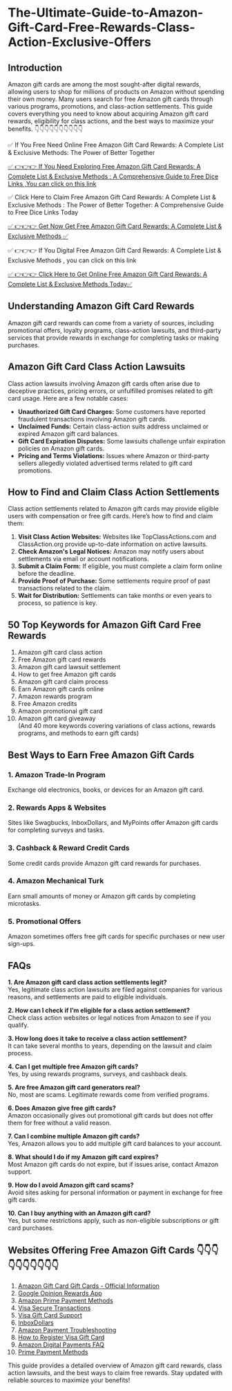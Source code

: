 # The-Ultimate-Guide-to-Amazon-Gift-Card-Free-Rewards-Class-Action-Exclusive-Offers
## Introduction
Amazon gift cards are among the most sought-after digital rewards, allowing users to shop for millions of products on Amazon without spending their own money. Many users search for free Amazon gift cards through various programs, promotions, and class-action settlements. This guide covers everything you need to know about acquiring Amazon gift card rewards, eligibility for class actions, and the best ways to maximize your benefits.
👇👇👇👇👇👇👇👇👇👇

✅ If You Free Need Online  Free Amazon Gift Card Rewards: A Complete List & Exclusive Methods: The Power of Better Together

[✅ 👉👉👉 If You Need Exploring  Free Amazon Gift Card Rewards: A Complete List & Exclusive Methods : A Comprehensive Guide to Free Dice Links  ,You can click on this link](https://dmfarid.com/best-amazon-gift-card/)

✅ Click Here to Claim Free Amazon Gift Card Rewards: A Complete List & Exclusive Methods : The Power of Better Together: A Comprehensive Guide to Free Dice Links  Today 

[✅ 👉👉👉 Get Now Get  Free Amazon Gift Card Rewards: A Complete List & Exclusive Methods ✅](https://dmfarid.com/best-amazon-gift-card/)

✅ 👉👉👉 If You Digital   Free Amazon Gift Card Rewards: A Complete List & Exclusive Methods , you can click on this link

[✅ 👉👉👉 Click Here to Get Online  Free Amazon Gift Card Rewards: A Complete List & Exclusive Methods Today✅](https://dmfarid.com/best-amazon-gift-card/)

## Understanding Amazon Gift Card Rewards
Amazon gift card rewards can come from a variety of sources, including promotional offers, loyalty programs, class-action lawsuits, and third-party services that provide rewards in exchange for completing tasks or making purchases.

## Amazon Gift Card Class Action Lawsuits
Class action lawsuits involving Amazon gift cards often arise due to deceptive practices, pricing errors, or unfulfilled promises related to gift card usage. Here are a few notable cases:

- **Unauthorized Gift Card Charges:** Some customers have reported fraudulent transactions involving Amazon gift cards.
- **Unclaimed Funds:** Certain class-action suits address unclaimed or expired Amazon gift card balances.
- **Gift Card Expiration Disputes:** Some lawsuits challenge unfair expiration policies on Amazon gift cards.
- **Pricing and Terms Violations:** Issues where Amazon or third-party sellers allegedly violated advertised terms related to gift card promotions.

## How to Find and Claim Class Action Settlements
Class action settlements related to Amazon gift cards may provide eligible users with compensation or free gift cards. Here’s how to find and claim them:

1. **Visit Class Action Websites:** Websites like TopClassActions.com and ClassAction.org provide up-to-date information on active lawsuits.
2. **Check Amazon's Legal Notices:** Amazon may notify users about settlements via email or account notifications.
3. **Submit a Claim Form:** If eligible, you must complete a claim form online before the deadline.
4. **Provide Proof of Purchase:** Some settlements require proof of past transactions related to the claim.
5. **Wait for Distribution:** Settlements can take months or even years to process, so patience is key.

## 50 Top Keywords for Amazon Gift Card Free Rewards
1. Amazon gift card class action  
2. Free Amazon gift card rewards  
3. Amazon gift card lawsuit settlement  
4. How to get free Amazon gift cards  
5. Amazon gift card claim process  
6. Earn Amazon gift cards online  
7. Amazon rewards program  
8. Free Amazon credits  
9. Amazon promotional gift card  
10. Amazon gift card giveaway  
(And 40 more keywords covering variations of class actions, rewards programs, and methods to earn gift cards)

## Best Ways to Earn Free Amazon Gift Cards
### 1. Amazon Trade-In Program
Exchange old electronics, books, or devices for an Amazon gift card.

### 2. Rewards Apps & Websites
Sites like Swagbucks, InboxDollars, and MyPoints offer Amazon gift cards for completing surveys and tasks.

### 3. Cashback & Reward Credit Cards
Some credit cards provide Amazon gift card rewards for purchases.

### 4. Amazon Mechanical Turk
Earn small amounts of money or Amazon gift cards by completing microtasks.

### 5. Promotional Offers
Amazon sometimes offers free gift cards for specific purchases or new user sign-ups.

## FAQs
**1. Are Amazon gift card class action settlements legit?**  
Yes, legitimate class action lawsuits are filed against companies for various reasons, and settlements are paid to eligible individuals.

**2. How can I check if I’m eligible for a class action settlement?**  
Check class action websites or legal notices from Amazon to see if you qualify.

**3. How long does it take to receive a class action settlement?**  
It can take several months to years, depending on the lawsuit and claim process.

**4. Can I get multiple free Amazon gift cards?**  
Yes, by using rewards programs, surveys, and cashback deals.

**5. Are free Amazon gift card generators real?**  
No, most are scams. Legitimate rewards come from verified programs.

**6. Does Amazon give free gift cards?**  
Amazon occasionally gives out promotional gift cards but does not offer them for free without a valid reason.

**7. Can I combine multiple Amazon gift cards?**  
Yes, Amazon allows you to add multiple gift card balances to your account.

**8. What should I do if my Amazon gift card expires?**  
Most Amazon gift cards do not expire, but if issues arise, contact Amazon support.

**9. How do I avoid Amazon gift card scams?**  
Avoid sites asking for personal information or payment in exchange for free gift cards.

**10. Can I buy anything with an Amazon gift card?**  
Yes, but some restrictions apply, such as non-eligible subscriptions or gift card purchases.
## Websites Offering Free Amazon Gift Cards 👇👇👇👇👇👇👇👇👇👇

1. [Amazon Gift Card Gift Cards - Official Information](https://dmfarid.com/best-amazon-gift-card/)
2. [Google Opinion Rewards App](https://dmfarid.com/best-amazon-gift-card/)
3. [Amazon Prime Payment Methods](https://dmfarid.com/best-amazon-gift-card/)
4. [Visa Secure Transactions](https://dmfarid.com/best-amazon-gift-card/)
5. [Visa Gift Card Support](https://dmfarid.com/best-amazon-gift-card/)
6. [InboxDollars](https://dmfarid.com/best-amazon-gift-card/)
7. [Amazon Payment Troubleshooting](https://dmfarid.com/best-amazon-gift-card/)
8. [How to Register Visa Gift Card](https://dmfarid.com/best-amazon-gift-card/)
9. [Amazon Digital Payments FAQ](https://dmfarid.com/best-amazon-gift-card/)
10. [Prime Payment Methods](https://dmfarid.com/best-amazon-gift-card/)


This guide provides a detailed overview of Amazon gift card rewards, class action lawsuits, and the best ways to claim free rewards. Stay updated with reliable sources to maximize your benefits!


